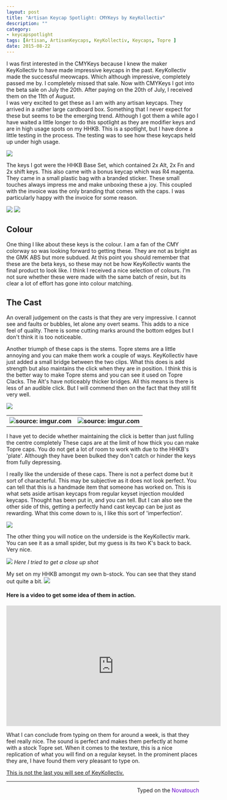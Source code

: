 ```yaml
---
layout: post
title: "Artisan Keycap Spotlight: CMYKeys by KeyKollectiv"
description: ""
category: 
- keycapspotlight
tags: [Artisan, ArtisanKeycaps, KeyKollectiv, Keycaps, Topre ]
date: 2015-08-22
---
```


I was first interested in the CMYKeys because I knew the maker KeyKollectiv to have made impressive keycaps in the past. KeyKollectiv made the successful meowcaps. Which although impressive, completely passed me by. I completely missed that sale. Now with CMYKeys I got into the beta sale on July the 20th. After paying on the 20th of July, I received them on the 11th of August.  
I was very excited to get these as I am with any artisan keycaps. They arrived in a rather large cardboard box. Something that I never expect for these but seems to be the emerging trend. Although I got them a while ago I have waited a little longer to do this spotlight as they are modifier keys and are in high usage spots on my HHKB. This is a spotlight, but I have done a little testing in the process. The testing was to see how these keycaps held up under high usage.  

![](http://i.imgur.com/tO9JntX.jpg)

The keys I got were the HHKB Base Set, which contained 2x Alt, 2x Fn and 2x shift keys. This also came with a bonus keycap which was R4 magenta. They came in a small plastic bag with a branded sticker. These small touches always impress me and make unboxing these a joy. This coupled with the invoice was the only branding that comes with the caps. I was particularly happy with the invoice for some reason.

![](http://i.imgur.com/J41vBUh.jpg)
![](http://i.imgur.com/4aogLp8.jpg)

## Colour
One thing I like about these keys is the colour. I am a fan of the CMY colorway so was looking forward to getting these. They are not as bright as the GMK ABS but more subdued. At this point you should remember that these are the beta keys, so these may not be how KeyKollectiv wants the final product to look like. I think I received a nice selection of colours. I'm not sure whether these were made with the same batch of resin, but its clear a lot of effort has gone into colour matching.

## The Cast
An overall judgement on the casts is that they are very impressive. I cannot see and faults or bubbles, let alone any overt seams. This adds to a nice feel of quality. There is some cutting marks around the bottom edges but I don't think it is too noticeable.

Another triumph of these caps is the stems. Topre stems are a little annoying and you can make them work a couple of ways. KeyKollectiv have just added a small bridge between the two clips. What this does is add strength but also maintains the click when they are in position. I think this is the better way to make Topre stems and you can see it used on Topre Clacks. The Alt's have noticeably thicker bridges. All this means is there is less of an audible click. But I will commend then on the fact that they still fit very well.

![](http://i.imgur.com/YNa4RgH.jpg)

<table class="tg">
  <tr>
    <th class="tg-031e"><img src="http://i.imgur.com/rx8BBq7.jpg" title="source: imgur.com" /></th>
    <th class="tg-031e"><img src="http://i.imgur.com/CfyhRic.jpg" title="source: imgur.com" /></th>
  </tr>
</table>

I have yet to decide whether maintaining the click is better than just fulling the centre completely
These caps are at the limit of how thick you can make Topre caps. You do not get a lot of room to work with due to the  HHKB's 'plate'. Although they have been bulked they don't catch or hinder the keys from fully depressing.
 

I really like the underside of these caps. There is not a perfect dome but it sort of characterful. This may be subjective as it does not look perfect. You can tell that this is a handmade item that someone has worked on. This is what sets aside artisan keycaps from regular keyset injection moulded keycaps. Thought has been put in, and you can tell. But I can also see the other side of this, getting a perfectly hand cast keycap can be just as rewarding. What this come down to is, I like this sort of 'imperfection'.

![](http://i.imgur.com/ZcLYWUM.jpg)

The other thing you will notice on the underside is the KeyKollectiv mark. You can see it as a small spider, but my guess is its two K's back to back. Very nice. 

![](http://i.imgur.com/WhWUICn.jpg?3)
*Here I tried to get a close up shot*

My set on my HHKB amongst my own b-stock. You can see that they stand out quite a bit.
![](http://i.imgur.com/46CD3TL.jpg)
#### Here is a video to get some idea of them in action.

<iframe width="560" height="315" src="https://www.youtube.com/embed/GedygtN2Ck0" frameborder="0" allowfullscreen></iframe>

What I can conclude from typing on them for around a week, is that they feel really nice. The sound is perfect and makes them perfectly at home with a stock Topre set. When it comes to the texture, this is a nice replication of what you will find on a regular keyset. In the prominent places they are, I have found them very pleasant to type on.

[This is not the last you will see of KeyKollectiv.](https://redd.it/3hqyln)


---------------------------------
 <p style="text-align: right" title="Gateron PBT">Typed on the <font color="#6600CC">Novatouch</font></p>
